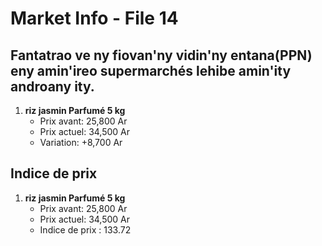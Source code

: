 # Market Info - File 14

## Fantatrao ve ny fiovan'ny vidin'ny entana(PPN) eny amin'ireo supermarchés lehibe amin'ity androany ity.

1. **riz jasmin Parfumé 5 kg**
   - Prix avant: 25,800 Ar
   - Prix actuel: 34,500 Ar
   - Variation: +8,700 Ar



## Indice de prix

1. **riz jasmin Parfumé 5 kg**
   - Prix avant: 25,800 Ar
   - Prix actuel: 34,500 Ar
   - Indice de prix : 133.72

